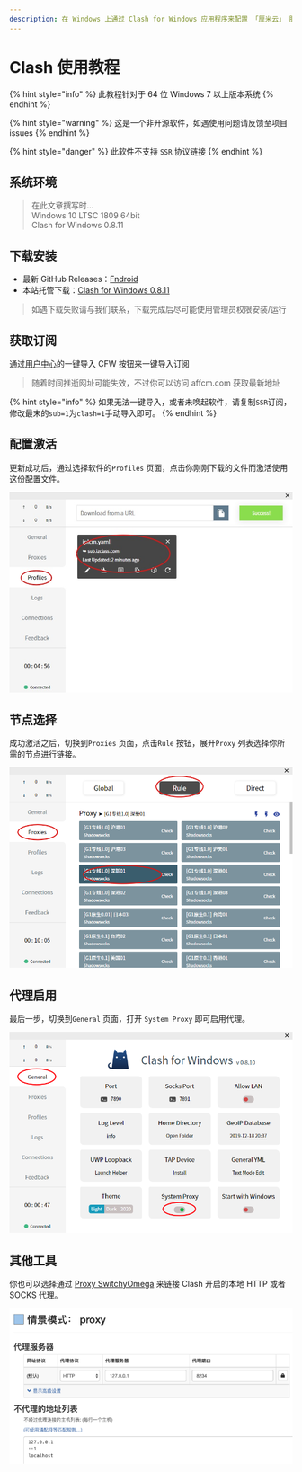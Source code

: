 ```yaml
---
description: 在 Windows 上通过 Clash for Windows 应用程序来配置 「厘米云」 服务
---
```


# Clash 使用教程

{% hint style="info" %}
此教程针对于 64 位 Windows 7 以上版本系统
{% endhint %}

{% hint style="warning" %}
这是一个非开源软件，如遇使用问题请反馈至项目 issues
{% endhint %}

{% hint style="danger" %}
此软件不支持 `SSR` 协议链接
{% endhint %}

## 系统环境

> 在此文章撰写时…  
> Windows 10 LTSC 1809 64bit  
> Clash for Windows 0.8.11

## 下载安装 <a id="download"></a>

* 最新 GitHub Releases：[Fndroid](https://github.com/Fndroid/clash_for_windows_pkg/releases)
* 本站托管下载：[Clash for Windows 0.8.11](https://download.iplc.wiki/s/auqp8oi8)

> 如遇下载失败请与我们联系，下载完成后尽可能使用管理员权限安装/运行

## 获取订阅 <a id="updatesub"></a>

通过[用户中心](https://qq.com.iplcm.club/user)的一键导入 CFW 按钮来一键导入订阅

> 随着时间推逝网址可能失效，不过你可以访问 affcm.com 获取最新地址

{% hint style="info" %}
如果无法一键导入，或者未唤起软件，请复制`SSR`订阅，修改最末的`sub=1`为`clash=1`手动导入即可。
{% endhint %}

## 配置激活 <a id="on"></a>

更新成功后，通过选择软件的`Profiles` 页面，点击你刚刚下载的文件而激活使用这份配置文件。

![](../.gitbook/assets/75d3b96f-f554-4797-9836-c9a2ecba66d8.png)

## 节点选择 <a id="switch"></a>

成功激活之后，切换到`Proxies` 页面，点击`Rule` 按钮，展开`Proxy` 列表选择你所需的节点进行链接。

![](../.gitbook/assets/qq20191218-203355.png)

## 代理启用 <a id="proxy"></a>

最后一步，切换到`General` 页面，打开 `System Proxy` 即可启用代理。

![](../.gitbook/assets/qq20200131-181113.png)

## 其他工具 <a id="other"></a>

你也可以选择通过 [Proxy SwitchyOmega](https://chrome.google.com/webstore/detail/proxy-switchyomega/padekgcemlokbadohgkifijomclgjgif) 来链接 Clash 开启的本地 HTTP 或者SOCKS 代理。

![](../.gitbook/assets/qq20191218-203934.png)

